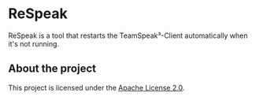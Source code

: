 # ReSpeak
ReSpeak is a tool that restarts the TeamSpeak³-Client automatically when it's not running.

## About the project
This project is licensed under the [Apache License 2.0](https://github.com/Hope-IT-Works/ReSpeak/blob/master/LICENSE).
